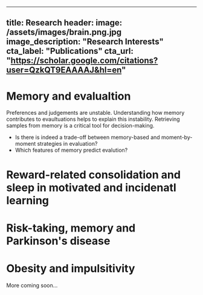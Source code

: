  ----
 title: Research
 header:
  image: /assets/images/brain.png.jpg
  image_description: "Research Interests"
  cta_label: "Publications"
  cta_url: "https://scholar.google.com/citations?user=QzkQT9EAAAAJ&hl=en"
----

# Memory and evalualtion

Preferences and judgements are unstable. Understanding how memory contributes to evaultuations helps to explain this instability. Retrieving samples from memory is a critical tool for decision-making. 

* Is there is indeed a trade-off between memory-based and moment-by-moment strategies in evaluation?
* Which features of memory predict evalution?

# Reward-related consolidation and sleep in motivated and incidenatl learning 

# Risk-taking, memory and Parkinson's disease

# Obesity and impulsitivity 

More coming soon...